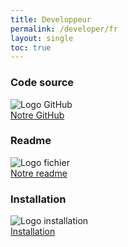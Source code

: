 ```yaml
---
title: Developpeur
permalink: /developer/fr
layout: single
toc: true
---
```


### Code source
<img src="../assets/images/logo-github.png" alt="Logo GitHub"><br>
<a href="https://github.com/GazePlay/GazePlay">Notre GitHub</a>

### Readme
<img src="../assets/images/file-text.png" alt="Logo fichier"><br>
<a href="https://github.com/GazePlay/GazePlay/blob/gh-pages/README.md">Notre readme</a>

### Installation
<img src="../assets/images/logo-install.png" alt="Logo installation"><br>
<a href="https://github.com/GazePlay/GazePlay/blob/gh-pages/INSTALLATION-FR.MD">Installation</a>
